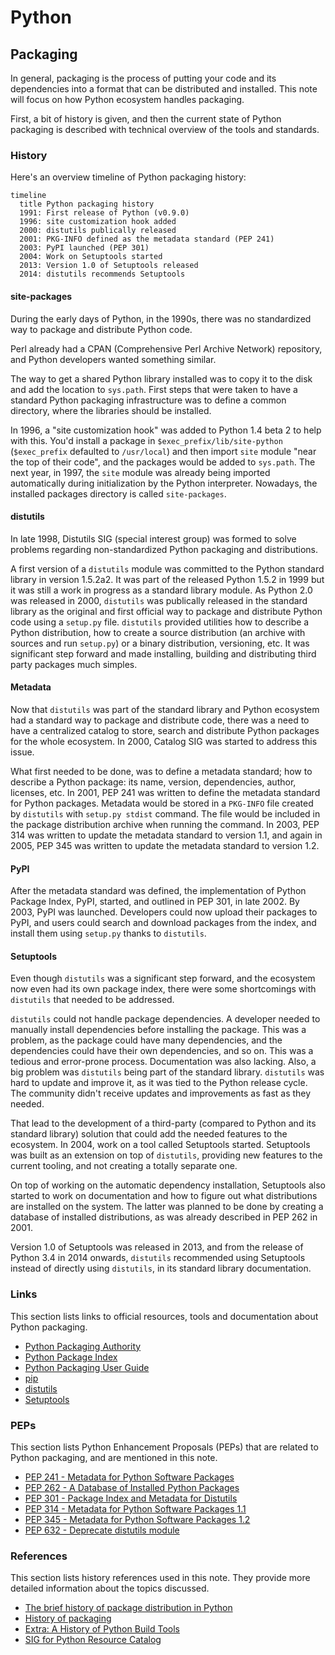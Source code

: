# Python

## Packaging

In general, packaging is the process of putting your code and its dependencies into a format that can be distributed and installed. This note will focus on how Python ecosystem handles packaging.

First, a bit of history is given, and then the current state of Python packaging is described with technical overview of the tools and standards.

### History

Here's an overview timeline of Python packaging history:

```mermaid
timeline
  title Python packaging history
  1991: First release of Python (v0.9.0)
  1996: site customization hook added
  2000: distutils publically released
  2001: PKG-INFO defined as the metadata standard (PEP 241)
  2003: PyPI launched (PEP 301)
  2004: Work on Setuptools started
  2013: Version 1.0 of Setuptools released
  2014: distutils recommends Setuptools
```

#### site-packages

During the early days of Python, in the 1990s, there was no standardized way to package and distribute Python code.

Perl already had a CPAN (Comprehensive Perl Archive Network) repository, and Python developers wanted something similar.

The way to get a shared Python library installed was to copy it to the disk and add the location to `sys.path`. First steps that were taken to have a standard Python packaging infrastructure was to define a common directory, where the libraries should be installed.

In 1996, a "site customization hook" was added to Python 1.4 beta 2 to help with this. You'd install a package in `$exec_prefix/lib/site-python` (`$exec_prefix` defaulted to `/usr/local`) and then import `site` module "near the top of their code", and the packages would be added to `sys.path`. The next year, in 1997, the `site` module was already being imported automatically during initialization by the Python interpreter. Nowadays, the installed packages directory is called `site-packages`.

#### distutils

In late 1998, Distutils SIG (special interest group) was formed to solve problems regarding non-standardized Python packaging and distributions.

A first version of a `distutils` module was committed to the Python standard library in version 1.5.2a2. It was part of the released Python 1.5.2 in 1999 but it was still a work in progress as a standard library module. As Python 2.0 was released in 2000, `distutils` was publically released in the standard library as the original and first official way to package and distribute Python code using a `setup.py` file. `distutils` provided utilities how to describe a Python distribution, how to create a source distribution (an archive with sources and run `setup.py`) or a binary distribution, versioning, etc. It was significant step forward and made installing, building and distributing third party packages much simples.

#### Metadata

Now that `distutils` was part of the standard library and Python ecosystem had a standard way to package and distribute code, there was a need to have a centralized catalog to store, search and distribute Python packages for the whole ecosystem. In 2000, Catalog SIG was started to address this issue.

What first needed to be done, was to define a metadata standard; how to describe a Python package: its name, version, dependencies, author, licenses, etc. In 2001, PEP 241 was written to define the metadata standard for Python packages. Metadata would be stored in a `PKG-INFO` file created by `distutils` with `setup.py stdist` command. The file would be included in the package distribution archive when running the command. In 2003, PEP 314 was written to update the metadata standard to version 1.1, and again in 2005, PEP 345 was written to update the metadata standard to version 1.2.

#### PyPI

After the metadata standard was defined, the implementation of Python Package Index, PyPI, started, and outlined in PEP 301, in late 2002. By 2003, PyPI was launched. Developers could now upload their packages to PyPI, and users could search and download packages from the index, and install them using `setup.py` thanks to `distutils`.

#### Setuptools

Even though `distutils` was a significant step forward, and the ecosystem now even had its own package index, there were some shortcomings with `distutils` that needed to be addressed.

`distutils` could not handle package dependencies. A developer needed to manually install dependencies before installing the package. This was a problem, as the package could have many dependencies, and the dependencies could have their own dependencies, and so on. This was a tedious and error-prone process. Documentation was also lacking. Also, a big problem was `distutils` being part of the standard library. `distutils` was hard to update and improve it, as it was tied to the Python release cycle. The community didn't receive updates and improvements as fast as they needed.

That lead to the development of a third-party (compared to Python and its standard library) solution that could add the needed features to the ecosystem. In 2004, work on a tool called Setuptools started. Setuptools was built as an extension on top of `distutils`, providing new features to the current tooling, and not creating a totally separate one.

On top of working on the automatic dependency installation, Setuptools also started to work on documentation and how to figure out what distributions are installed on the system. The latter was planned to be done by creating a database of installed distributions, as was already described in PEP 262 in 2001.



Version 1.0 of Setuptools was released in 2013, and from the release of Python 3.4 in 2014 onwards, `distutils` recommended using Setuptools instead of directly using `distutils`, in its standard library documentation.

### Links

This section lists links to official resources, tools and documentation about Python packaging.

- [Python Packaging Authority](https://www.pypa.io/)
- [Python Package Index](https://pypi.org/)
- [Python Packaging User Guide](https://packaging.python.org/)
- [pip](https://pip.pypa.io/)
- [distutils](https://docs.python.org/3.4/library/distutils.html)
- [Setuptools](https://setuptools.pypa.io/)

### PEPs

This section lists Python Enhancement Proposals (PEPs) that are related to Python packaging, and are mentioned in this note.

- [PEP 241 - Metadata for Python Software Packages](https://peps.python.org/pep-0241/)
- [PEP 262 - A Database of Installed Python Packages](https://peps.python.org/pep-0262/)
- [PEP 301 - Package Index and Metadata for Distutils](https://peps.python.org/pep-0301/)
- [PEP 314 - Metadata for Python Software Packages 1.1](https://peps.python.org/pep-0314/)
- [PEP 345 - Metadata for Python Software Packages 1.2](https://peps.python.org/pep-0345/)
- [PEP 632 - Deprecate distutils module](https://peps.python.org/pep-0632/)

### References

This section lists history references used in this note. They provide more detailed information about the topics discussed.

- [The brief history of package distribution in Python](https://medium.com/@knikitin/the-brief-history-of-package-distribution-in-python-5da35092964f)
- [History of packaging](https://the-hitchhikers-guide-to-packaging.readthedocs.io/en/latest/history.html)
- [Extra: A History of Python Build Tools](https://carpentries-incubator.github.io/python_packaging/instructor/04-history-of-packaging.html)
- [SIG for Python Resource Catalog](https://www.python.org/community/sigs/retired/catalog-sig/)
